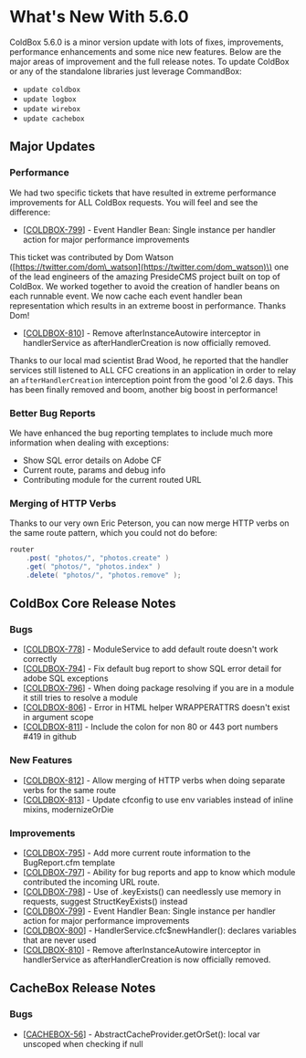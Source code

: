 # What's New With 5.6.0

ColdBox 5.6.0 is a minor version update with lots of fixes, improvements, performance enhancements and some nice new features.  Below are the major areas of improvement and the full release notes. To update  ColdBox or any of the standalone libraries  just leverage CommandBox: 

* `update coldbox`
* `update logbox`
* `update wirebox`
* `update cachebox`

## Major Updates

### Performance

We had two specific tickets that have resulted in extreme performance improvements for ALL ColdBox requests.  You will feel and see the difference:

* \[[COLDBOX-799](https://ortussolutions.atlassian.net/browse/COLDBOX-799)\] - Event Handler Bean: Single instance per handler action for major performance improvements

This ticket was contributed by Dom Watson \([https://twitter.com/dom\_watson](https://twitter.com/dom_watson)\) one of the lead engineers of the amazing PresideCMS project built on top of ColdBox.  We worked together to avoid the creation of handler beans on each runnable event.  We now cache each event handler bean representation which results in an extreme boost in performance.  Thanks Dom!

* \[[COLDBOX-810](https://ortussolutions.atlassian.net/browse/COLDBOX-810)\] - Remove afterInstanceAutowire interceptor in handlerService as afterHandlerCreation is now officially removed.

Thanks to our local mad scientist Brad Wood, he reported that the handler services still listened to ALL CFC creations in an application in order to relay an `afterHandlerCreation` interception point from the good 'ol 2.6 days.  This has been finally removed and boom, another big boost in performance!

### Better Bug Reports

We have enhanced the bug reporting templates to include much more information when dealing with exceptions:

* Show SQL error details on Adobe CF
* Current route, params and debug info
* Contributing module for the current routed URL

### Merging of HTTP Verbs

Thanks to our very own Eric Peterson, you can now merge HTTP verbs on the same route pattern, which you could not do before:

```java
router
    .post( "photos/", "photos.create" )
    .get( "photos/", "photos.index" )
    .delete( "photos/", "photos.remove" );
```

## ColdBox Core  Release Notes

### Bugs

* \[[COLDBOX-778](https://ortussolutions.atlassian.net/browse/COLDBOX-778)\] - ModuleService to add default route doesn't work correctly
* \[[COLDBOX-794](https://ortussolutions.atlassian.net/browse/COLDBOX-794)\] - Fix default bug report to show SQL error detail for adobe SQL exceptions
* \[[COLDBOX-796](https://ortussolutions.atlassian.net/browse/COLDBOX-796)\] - When doing package resolving if you are in a module it still tries to resolve a module
* \[[COLDBOX-806](https://ortussolutions.atlassian.net/browse/COLDBOX-806)\] - Error in HTML helper WRAPPERATTRS doesn't exist in argument scope
* \[[COLDBOX-811](https://ortussolutions.atlassian.net/browse/COLDBOX-811)\] - Include the colon for non 80 or 443 port numbers \#419 in github

### New Features

* \[[COLDBOX-812](https://ortussolutions.atlassian.net/browse/COLDBOX-812)\] - Allow merging of HTTP verbs when doing separate verbs for the same route
* \[[COLDBOX-813](https://ortussolutions.atlassian.net/browse/COLDBOX-813)\] - Update cfconfig to use env variables instead of inline mixins, modernizeOrDie

### Improvements

* \[[COLDBOX-795](https://ortussolutions.atlassian.net/browse/COLDBOX-795)\] - Add more current route information to the BugReport.cfm template
* \[[COLDBOX-797](https://ortussolutions.atlassian.net/browse/COLDBOX-797)\] - Ability for bug reports and app to know which module contributed the incoming URL route.
* \[[COLDBOX-798](https://ortussolutions.atlassian.net/browse/COLDBOX-798)\] - Use of .keyExists\(\) can needlessly use memory in requests, suggest StructKeyExists\(\) instead
* \[[COLDBOX-799](https://ortussolutions.atlassian.net/browse/COLDBOX-799)\] - Event Handler Bean: Single instance per handler action for major performance improvements
* \[[COLDBOX-800](https://ortussolutions.atlassian.net/browse/COLDBOX-800)\] - HandlerService.cfc$newHandler\(\): declares variables that are never used
* \[[COLDBOX-810](https://ortussolutions.atlassian.net/browse/COLDBOX-810)\] - Remove afterInstanceAutowire interceptor in handlerService as afterHandlerCreation is now officially removed.

## CacheBox Release Notes

### Bugs

* \[[CACHEBOX-56](https://ortussolutions.atlassian.net/browse/CACHEBOX-56)\] - AbstractCacheProvider.getOrSet\(\): local var unscoped when checking if null

